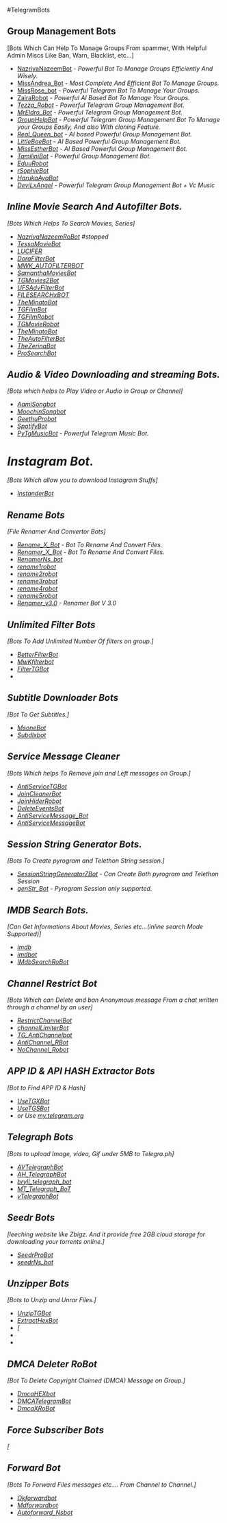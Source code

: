 #TelegramBots

## Group Management Bots
[Bots Which Can Help To Manage Groups From spammer, With Helpful Admin Miscs Like Ban, Warn, Blacklist, etc...]

- [NazriyaNazeemBot](https://t.me/NazriyaNazeemBot) - <i>Powerful Bot To Manage Groups Efficiently And Wisely.</i>
- [MissAndrea_Bot](https://t.me/MissAndrea_Bot) - <i>Most Complete And Efficient Bot To Manage Groups.</i>
- [MissRose_bot](https://t.me/MissRose_bot) - <i>Powerful Telegram Bot To Manage Your Groups.</i>
- [ZairaRobot](https://t.me/ZairaRobot) - <i>Powerful AI Based Bot To Manage Your Groups. 
- [Tezza_Robot](https://t.me/tezza_Robot) - <i>Powerful Telegram Group Management Bot.</i> 
- [MrEldro_Bot](https://t.me/MrEldro_Bot) - <i>Powerful Telegram Group Management Bot.</i>
- [GroupHelpBot](https://t.me/GroupHelpBot) - <i> Powerful Telegram Group Management Bot To Manage your Groups Easily, And also With cloning Feature. 
- [Real_Queen_bot](https://t.me/Real_Queen_bot) - <i>AI based Powerful Group Management Bot.</i>
- [LittleBaeBot](https://t.me/LittleBaeBot) - <i>AI Based Powerful Group Management Bot.</i>
- [MissEstherBot](https://t.me/MissEstherBot) - <i>AI Based Powerful Group Management Bot.</i>
- [TamiliniBot](https://t.me/TamiliniBot) - <i>Powerful Group Management Bot.</i>
- [EduuRobot](https://t.me/EduuRobot) 
- [rSophieBot](https://t.me/rSophieBot) 
- [HarukaAyaBot](https://t.me/HarukaAyaBot) 
- [DeviLxAngel](https://t.me/DevilxAngeLBot) - <i>Powerful Telegram Group Management Bot + Vc Music</i>
  
## Inline Movie Search And Autofilter Bots. 
[Bots Which Helps To Search Movies, Series] 
  
- [NazriyaNazeemRoBot](https://t.me/NazriyaNazeemRoBot) #stopped
- [TessaMovieBot](https://t.me/TessaMovieBot) 
- [LUCIFER](https://t.me/CC_autobot)
- [DoraFilterBot](https://t.me/DoraFilterBot) 
- [MWK_AUTOFILTERBOT](https://t.me/MWK_AUTOFILTERBOT) 
- [SamanthaMoviesBot](https://t.me/SamanthaMoviesBot) 
- [TGMovies2Bot](https://t.me/TGMovies2Bot) 
- [UFSAdvFilterBot](https://t.me/UFSAdvFilterBot) 
- [FILESEARCHxBOT](https://t.me/FILESEARCHxBOT) 
- [TheMinatoBot](https://t.me/TheMinatoBot) 
- [TGFilmBot](https://t.me/TGFilmBot) 
- [TGFilmRobot](https://t.me/TGFilmRobot) 
- [TGMovieRobot](https://t.me/TGMovieRobot) 
- [TheMinatoBot](https://t.me/TheMinatoBot) 
- [TheAutoFilterBot](https://t.me/TheAutoFilterBot) 
- [TheZerinaBot](https://t.me/TheZerinaBot) 
- [ProSearchBot](https://t.me/ProSearchBot) 

## Audio & Video Downloading and streaming Bots.
[Bots which helps to Play Video or Audio in Group or Channel]

- [AamiSongbot](https://t.me/Aami_song_bot)
- [MoochinSongbot](https://t.me/MoochinSongbot)
- [GeethuProbot](https://t.me/Geethu_Pro_bot)
- [SpotifyBot](https://t.me/Spoti_Unoff_bot)
- [PyTgMusicBot](https://t.me/Pytgs_MusicBot) - <i>Powerful Telegram Music Bot.</i>


# Instagram Bot.
[Bots Which allow you to download Instagram Stuffs]

- [InstanderBot](https://t.me/Instander_unoffi_bot)
  
## Rename Bots
[File Renamer And Convertor Bots] 
  
- [Rename_X_Bot](https:/t.me/Rename_X_Bot) - <i>Bot To Rename And Convert Files.</i>
- [Renamer_X_Bot](https:/t.me/Renamer_X_Bot) - <i>Bot To Rename And Convert Files.</i>
- [RenamerNs_bot](https://t.me/RenamerNs_bot) 
- [rename1robot](https://t.me/rename1robot) 
- [rename2robot](https://t.me/rename2robot) 
- [rename3robot](https://t.me/rename3robot) 
- [rename4robot](https://t.me/rename4robot) 
- [rename5robot](https://t.me/rename5robot)
- [Renamer_v3.0](https://t.me/Re_nameXbot) - <i>Renamer Bot V 3.0 </i>
 
 ## Unlimited Filter Bots
 [Bots To Add Unlimited Number Of filters on group.]
 
- [BetterFilterBot](https://t.me/BetterFilterBot) 
- [MwKfilterbot](https://t.me/MwKfilterbot) 
- [FilterTGBot](https://t.me/FilterTGBot) 
- 
 
 
## Subtitle Downloader Bots
[Bot To Get Subtitles.] 

- [MsoneBot](https://t.me/MsoneBot)
- [Subdlxbot](https://t.me/Subdlxbot) 
 
 
## Service Message Cleaner 
[Bots Which helps To Remove join and Left messages on Group.]
 
- [AntiServiceTGBot](https://t.me/AntiServiceTGBot) 
- [JoinCleanerBot](https://t.me/JoinCleanerBot) 
- [JoinHiderRobot](https://t.me/JoinHiderRobot) 
- [DeleteEventsBot](https://t.me/DeleteEventsBot) 
- [AntiServiceMessage_Bot](https://t.me/AntiServiceMessage_Bot) 
- [AntiServiceMessageBot](https://t.me/AntiServiceMessageBot) 

## Session String Generator Bots. 
[Bots To Create pyrogram and Telethon String session.]
 
- [SessionStringGeneratorZBot](https://t.me/SessionStringGeneratorZBot) - <i> Can Create Both pyrogram and Telethon Session</i>
- [genStr_Bot](https://t.me/genStr_Bot) - <i> Pyrogram Session only supported.</i>

 
## IMDB Search Bots. 
[Can Get Informations About Movies, Series etc...(inline search Mode Supported)]

- [imdb](https://t.me/imdb) 
- [imdbot](https://t.me/imdbot) 
- [IMdbSearchRoBot](https://t.me/IMdbSearchRoBot) 

 
## Channel Restrict Bot
[Bots Which can Delete and ban Anonymous message From a chat written through a channel by an user] 
 
- [RestrictChannelBot](https://t.me/RestrictChannelBot) 
- [channelLimiterBot](https://t.me/channelLimiterBot) 
- [TG_AntiChannelbot](https://t.me/TG_AntiChannelbot) 
- [AntiChannel_RBot](https://t.me/AntiChannel_RBot) 
- [NoChannel_Robot](https://t.me/NoChannel_Robot) 

 
## APP ID & API HASH Extractor Bots
[Bot to Find APP ID & Hash] 
- [UseTGXBot](https://t.me/UseTGXBot) 
- [UseTGSBot](https://t.me/UseTGSBot) 
- or Use [my.telegram.org](https://my.telegram.org/apps)


## Telegraph Bots
[Bots to upload Image, video, Gif under 5MB to Telegra.ph]

- [AVTelegraphBot](https://t.me/AVTelegraphBot)
- [AH_TelegraphBot](https://t.me/AH_TelegraphBot)
- [bryll_telegraph_bot](https://t.me/bryll_telegraph_bot)
- [MT_Telegraph_BoT](https://t.me/MT_Telegraph_BoT)
- [vTelegraphBot](https://t.me/vTelegraphBot) 


## Seedr Bots
[leeching website like Zbigz. And it provide free 2GB cloud storage for downloading your torrents online.]

- [SeedrProBot](https://t.me/SeedrProBot)
- [seedrNs_bot](https://t.me/seedrNs_bot)


## Unzipper Bots
[Bots to Unzip and Unrar Files.] 

- [UnzipTGBot](https://t.me/UnzipTGBot) 
- [ExtractHexBot](https://t.me/ExtractHexBot) 
- [
-
-

## DMCA Deleter RoBot
[Bot To Delete Copyright Claimed (DMCA) Message on Group.]

- [DmcaHEXbot](https://t.me/DmcaHEXbot)
- [DMCATelegramBot](https://t.me/DMCATelegramBot)
- [DmcaXRoBot](https://t.me/DmcaXRoBot)


## Force Subscriber Bots
[


## Forward Bot
[Bots To Forward Files messages etc.... From Channel to Channel.]

- [Okforwardbot](https://t.me/Okforwardbot) 
- [Mdforwardbot](https://t.me/Mdforwardbot) 
- [Autoforward_Nsbot](https://t.me/Autoforward_Nsbot) 
